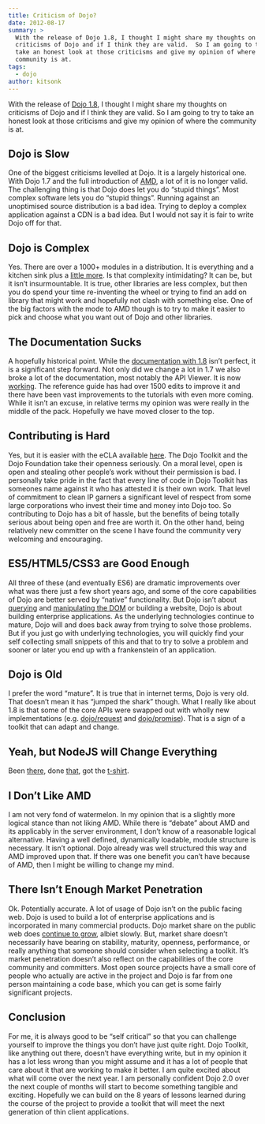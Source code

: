 ```yaml
---
title: Criticism of Dojo?
date: 2012-08-17
summary: >
  With the release of Dojo 1.8, I thought I might share my thoughts on
  criticisms of Dojo and if I think they are valid.  So I am going to try to
  take an honest look at those criticisms and give my opinion of where the
  community is at.
tags:
  - dojo
author: kitsonk
---
```


With the release of [Dojo 1.8](https://dojotoolkit.org/blog/dojo-1-8-released), I thought I might share my thoughts on
criticisms of Dojo and if I think they are valid. So I am going to try to take an honest look at those criticisms and
give my opinion of where the community is at.

## Dojo is Slow

One of the biggest criticisms levelled at Dojo. It is a largely historical one. With Dojo 1.7 and the full introduction
of [AMD](https://dojotoolkit.org/documentation/tutorials/1.8/modules/), a lot of it is no longer valid. The challenging
thing is that Dojo does let you do “stupid things”. Most complex software lets you do “stupid things”. Running against
an unoptimised source distribution is a bad idea. Trying to deploy a complex application against a CDN is a bad idea.
But I would not say it is fair to write Dojo off for that.

## Dojo is Complex

Yes. There are over a 1000+ modules in a distribution. It is everything and a kitchen sink plus a
[little more](https://dojotoolkit.org/reference-guide/1.8/dojox/index.html). Is that complexity intimidating? It can be,
but it isn’t insurmountable. It is true, other libraries are less complex, but then you do spend your time re-inventing
the wheel or trying to find an add on library that might work and hopefully not clash with something else. One of the
big factors with the mode to AMD though is to try to make it easier to pick and choose what you want out of Dojo and
other libraries.

## The Documentation Sucks

A hopefully historical point. While the [documentation with 1.8](https://dojotoolkit.org/documentation/) isn’t perfect,
it is a significant step forward. Not only did we change a lot in 1.7 we also broke a lot of the documentation, most
notably the API Viewer. It is now [working](https://dojotoolkit.org/api/). The reference guide has had over 1500 edits
to improve it and there have been vast improvements to the tutorials with even more coming. While it isn’t an excuse, in
relative terms my opinion was were really in the middle of the pack. Hopefully we have moved closer to the top.

## Contributing is Hard

Yes, but it is easier with the eCLA available [here](http://dojofoundation.org/about/claForm). The Dojo Toolkit and the
Dojo Foundation take their openness seriously. On a moral level, open is open and stealing other people’s work without
their permission is bad. I personally take pride in the fact that every line of code in Dojo Toolkit has someones name
against it who has attested it is their own work. That level of commitment to clean IP garners a significant level of
respect from some large corporations who invest their time and money into Dojo too. So contributing to Dojo has a bit of
hassle, but the benefits of being totally serious about being open and free are worth it. On the other hand, being
relatively new committer on the scene I have found the community very welcoming and encouraging.

## ES5/HTML5/CSS3 are Good Enough

All three of these (and eventually ES6) are dramatic improvements over what was there just a few short years ago, and
some of the core capabilities of Dojo are better served by “native” functionality. But Dojo isn’t about
[querying](https://dojotoolkit.org/reference-guide/1.8/dojo/query.html) and
[manipulating the DOM](https://dojotoolkit.org/reference-guide/1.8/dojo/dom.html) or building a website, Dojo is about
building enterprise applications. As the underlying technologies continue to mature, Dojo will and does back away from
trying to solve those problems. But if you just go with underlying technologies, you will quickly find your self
collecting small snippets of this and that to try to solve a problem and sooner or later you end up with a frankenstein
of an application.

## Dojo is Old

I prefer the word “mature”. It is true that in internet terms, Dojo is very old. That doesn’t mean it has “jumped the
shark” though. What I really like about 1.8 is that some of the core APIs were swapped out with wholly new
implementations (e.g. [dojo/request](https://dojotoolkit.org/reference-guide/1.8/dojo/request.html) and
[dojo/promise](https://dojotoolkit.org/reference-guide/1.8/dojo/promise.html)). That is a sign of a toolkit that can
adapt and change.

## Yeah, but NodeJS will Change Everything

Been [there](https://dojotoolkit.org/reference-guide/1.8/dojo/node.html), done
[that](https://github.com/kitsonk/kitsonkelly.com), got the [t-shirt](/).

## I Don’t Like AMD

I am not very fond of watermelon. In my opinion that is a slightly more logical stance than not liking AMD. While there
is “debate” about AMD and its applicably in the server environment, I don’t know of a reasonable logical alternative.
Having a well defined, dynamically loadable, module structure is necessary. It isn’t optional. Dojo already was well
structured this way and AMD improved upon that. If there was one benefit you can’t have because of AMD, then I might be
willing to change my mind.

## There Isn’t Enough Market Penetration

Ok. Potentially accurate. A lot of usage of Dojo isn’t on the public facing web. Dojo is used to build a lot of
enterprise applications and is incorporated in many commercial products. Dojo market share on the public web does
[continue to grow](https://w3techs.com/technologies/details/js-dojo), albiet slowly. But, market share doesn’t
necessarily have bearing on stability, maturity, openness, performance, or really anything that someone should consider
when selecting a toolkit. It’s market penetration doesn’t also reflect on the capabilities of the core community and
committers. Most open source projects have a small core of people who actually are active in the project and Dojo is far
from one person maintaining a code base, which you can get is some fairly significant projects.

## Conclusion

For me, it is always good to be “self critical” so that you can challenge yourself to improve the things you don’t have
just quite right. Dojo Toolkit, like anything out there, doesn’t have everything write, but in my opinion it has a lot
less wrong than you might assume and it has a lot of people that care about it that are working to make it better. I am
quite excited about what will come over the next year. I am personally confident Dojo 2.0 over the next couple of months
will start to become something tangible and exciting. Hopefully we can build on the 8 years of lessons learned during
the course of the project to provide a toolkit that will meet the next generation of thin client applications.
